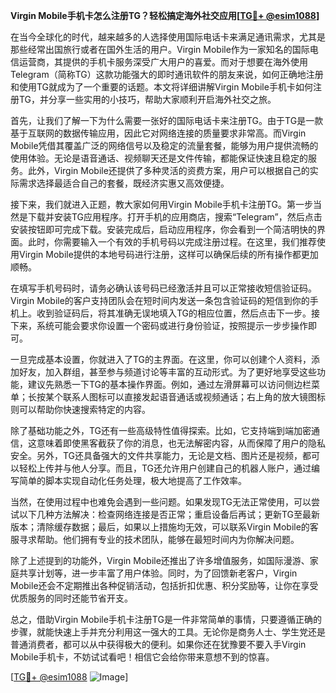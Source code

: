 **Virgin Mobile手机卡怎么注册TG？轻松搞定海外社交应用[[TG💪+ @esim1088](https://t.me/s/esim1088)]**

在当今全球化的时代，越来越多的人选择使用国际电话卡来满足通讯需求，尤其是那些经常出国旅行或者在国外生活的用户。Virgin Mobile作为一家知名的国际电信运营商，其提供的手机卡服务深受广大用户的喜爱。而对于想要在海外使用Telegram（简称TG）这款功能强大的即时通讯软件的朋友来说，如何正确地注册和使用TG就成为了一个重要的话题。本文将详细讲解Virgin Mobile手机卡如何注册TG，并分享一些实用的小技巧，帮助大家顺利开启海外社交之旅。

首先，让我们了解一下为什么需要一张好的国际电话卡来注册TG。由于TG是一款基于互联网的数据传输应用，因此它对网络连接的质量要求非常高。而Virgin Mobile凭借其覆盖广泛的网络信号以及稳定的流量套餐，能够为用户提供流畅的使用体验。无论是语音通话、视频聊天还是文件传输，都能保证快速且稳定的服务。此外，Virgin Mobile还提供了多种灵活的资费方案，用户可以根据自己的实际需求选择最适合自己的套餐，既经济实惠又高效便捷。

接下来，我们就进入正题，教大家如何用Virgin Mobile手机卡注册TG。第一步当然是下载并安装TG应用程序。打开手机的应用商店，搜索“Telegram”，然后点击安装按钮即可完成下载。安装完成后，启动应用程序，你会看到一个简洁明快的界面。此时，你需要输入一个有效的手机号码以完成注册过程。在这里，我们推荐使用Virgin Mobile提供的本地号码进行注册，这样可以确保后续的所有操作都更加顺畅。

在填写手机号码时，请务必确认该号码已经激活并且可以正常接收短信验证码。Virgin Mobile的客户支持团队会在短时间内发送一条包含验证码的短信到你的手机上。收到验证码后，将其准确无误地填入TG的相应位置，然后点击下一步。接下来，系统可能会要求你设置一个密码或进行身份验证，按照提示一步步操作即可。

一旦完成基本设置，你就进入了TG的主界面。在这里，你可以创建个人资料，添加好友，加入群组，甚至参与频道讨论等丰富的互动形式。为了更好地享受这些功能，建议先熟悉一下TG的基本操作界面。例如，通过左滑屏幕可以访问侧边栏菜单；长按某个联系人图标可以直接发起语音通话或视频通话；右上角的放大镜图标则可以帮助你快速搜索特定的内容。

除了基础功能之外，TG还有一些高级特性值得探索。比如，它支持端到端加密通信，这意味着即使黑客截获了你的消息，也无法解密内容，从而保障了用户的隐私安全。另外，TG还具备强大的文件共享能力，无论是文档、图片还是视频，都可以轻松上传并与他人分享。而且，TG还允许用户创建自己的机器人账户，通过编写简单的脚本实现自动化任务处理，极大地提高了工作效率。

当然，在使用过程中也难免会遇到一些问题。如果发现TG无法正常使用，可以尝试以下几种方法解决：检查网络连接是否正常；重启设备后再试；更新TG至最新版本；清除缓存数据；最后，如果以上措施均无效，可以联系Virgin Mobile的客服寻求帮助。他们拥有专业的技术团队，能够在最短时间内为你解决问题。

除了上述提到的功能外，Virgin Mobile还推出了许多增值服务，如国际漫游、家庭共享计划等，进一步丰富了用户体验。同时，为了回馈新老客户，Virgin Mobile还会不定期推出各种促销活动，包括折扣优惠、积分奖励等，让你在享受优质服务的同时还能节省开支。

总之，借助Virgin Mobile手机卡注册TG是一件非常简单的事情，只要遵循正确的步骤，就能快速上手并充分利用这一强大的工具。无论你是商务人士、学生党还是普通消费者，都可以从中获得极大的便利。如果你还在犹豫要不要入手Virgin Mobile手机卡，不妨试试看吧！相信它会给你带来意想不到的惊喜。

[[TG💪+ @esim1088](https://t.me/s/esim1088) ![Image](https://i.postimg.cc/4NQfJmqS/Snipaste-2025-05-13-00-14-12.png)]